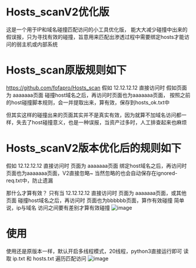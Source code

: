 # Hosts_scanV2优化版
这是一个用于IP和域名碰撞匹配访问的小工具优化版， 能大大减少碰撞中出来的假误报，只为寻找有效的碰撞，旨意用来匹配出渗透过程中需要绑定hosts才能访问的弱主机或内部系统

# Hosts_scan原版规则如下
https://github.com/fofapro/Hosts_scan
假如 12.12.12.12  直接访问时 假如页面为 aaaaaaa页面
碰撞host域名之后，再访问时页面也为aaaaaaa页面， 按照之前的host碰撞脚本规则，会一并提取出来，算有效，保存到hosts_ok.txt中

但其实这样的碰撞出来的页面其实并不是真实有效，因为就算不加域名访问都一样，失去了host碰撞意义，也是一种误报，当资产过多时，人工排查起来也麻烦


# Hosts_scanV2版本优化后的规则如下
假如 12.12.12.12  直接访问时 页面为 aaaaaaa页面
绑定host域名之后，再访问时 页面也为aaaaaaa页面，V2直接忽略~ 当然忽略的也会自动保存在ignored-req.txt中，防止遗漏

那什么才算有效？ 只有当 
12.12.12.12  直接访问时 页面为 aaaaaaa页面，或其他页面
碰撞host域名之后，再访问时 页面也为bbbbbb页面，算作有效碰撞
简单说，ip与域名 访问之间要有差别才算有效碰撞
![image](https://user-images.githubusercontent.com/50769953/139518928-b3f50ca4-8dbc-47ed-a2fe-5e0e555fe4b0.png)



# 使用
使用还是原版本一样，默认开启多线程模式，20线程，python3直接运行即可
读取 ip.txt 和 hosts.txt 遍历匹配访问
![image](https://user-images.githubusercontent.com/50769953/139517797-6dc3cac0-bbc4-4d15-b85e-47acddbb2ab3.png)
